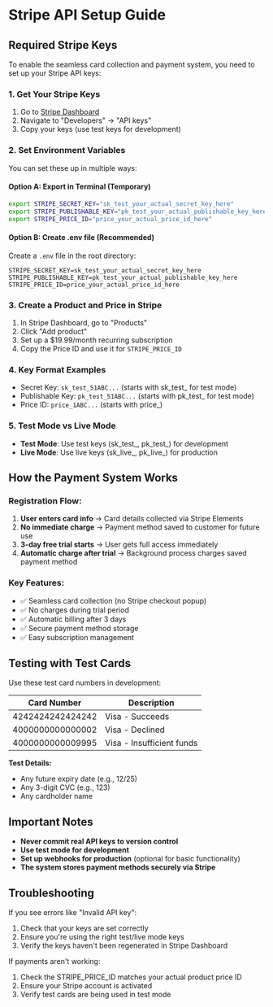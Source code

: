 # Stripe API Setup Guide

## Required Stripe Keys

To enable the seamless card collection and payment system, you need to set up your Stripe API keys:

### 1. Get Your Stripe Keys
1. Go to [Stripe Dashboard](https://dashboard.stripe.com)
2. Navigate to "Developers" → "API keys"
3. Copy your keys (use test keys for development)

### 2. Set Environment Variables

You can set these up in multiple ways:

#### Option A: Export in Terminal (Temporary)
```bash
export STRIPE_SECRET_KEY="sk_test_your_actual_secret_key_here"
export STRIPE_PUBLISHABLE_KEY="pk_test_your_actual_publishable_key_here"
export STRIPE_PRICE_ID="price_your_actual_price_id_here"
```

#### Option B: Create .env file (Recommended)
Create a `.env` file in the root directory:
```
STRIPE_SECRET_KEY=sk_test_your_actual_secret_key_here
STRIPE_PUBLISHABLE_KEY=pk_test_your_actual_publishable_key_here
STRIPE_PRICE_ID=price_your_actual_price_id_here
```

### 3. Create a Product and Price in Stripe

1. In Stripe Dashboard, go to "Products"
2. Click "Add product"
3. Set up a $19.99/month recurring subscription
4. Copy the Price ID and use it for `STRIPE_PRICE_ID`

### 4. Key Format Examples
- Secret Key: `sk_test_51ABC...` (starts with sk_test_ for test mode)
- Publishable Key: `pk_test_51ABC...` (starts with pk_test_ for test mode)
- Price ID: `price_1ABC...` (starts with price_)

### 5. Test Mode vs Live Mode
- **Test Mode**: Use test keys (sk_test_, pk_test_) for development
- **Live Mode**: Use live keys (sk_live_, pk_live_) for production

## How the Payment System Works

### Registration Flow:
1. **User enters card info** → Card details collected via Stripe Elements
2. **No immediate charge** → Payment method saved to customer for future use
3. **3-day free trial starts** → User gets full access immediately
4. **Automatic charge after trial** → Background process charges saved payment method

### Key Features:
- ✅ Seamless card collection (no Stripe checkout popup)
- ✅ No charges during trial period
- ✅ Automatic billing after 3 days
- ✅ Secure payment method storage
- ✅ Easy subscription management

## Testing with Test Cards

Use these test card numbers in development:

| Card Number | Description |
|-------------|-------------|
| 4242424242424242 | Visa - Succeeds |
| 4000000000000002 | Visa - Declined |
| 4000000000009995 | Visa - Insufficient funds |

**Test Details:**
- Any future expiry date (e.g., 12/25)
- Any 3-digit CVC (e.g., 123)
- Any cardholder name

## Important Notes

- **Never commit real API keys to version control**
- **Use test mode for development**
- **Set up webhooks for production** (optional for basic functionality)
- **The system stores payment methods securely via Stripe**

## Troubleshooting

If you see errors like "Invalid API key":
1. Check that your keys are set correctly
2. Ensure you're using the right test/live mode keys
3. Verify the keys haven't been regenerated in Stripe Dashboard

If payments aren't working:
1. Check the STRIPE_PRICE_ID matches your actual product price ID
2. Ensure your Stripe account is activated
3. Verify test cards are being used in test mode
